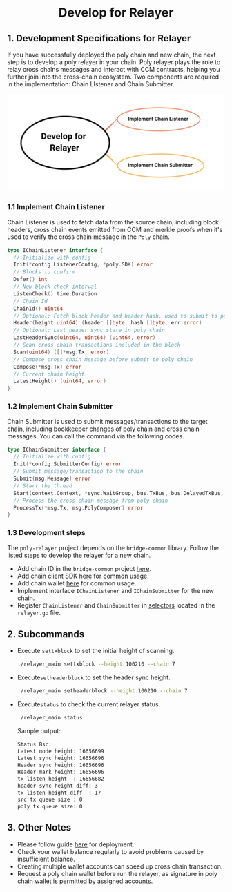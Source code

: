 <h1 align="center">Develop for Relayer</h1>

## 1. Development Specifications for Relayer

If you have successfully deployed the poly chain and new chain, the next step is to develop a poly relayer in your chain. Poly relayer plays the role to relay cross chains messages and interact with CCM contracts, helping you further join into the cross-chain ecosystem. Two components are required in the implementation: Chain LIstener and Chain Submitter. 
<div align=center><img src="resources/develop_for_relayer.png" alt=""/></div>


### 1.1 Implement Chain Listener
Chain Listener is used to fetch data from the source chain, including block headers, cross chain events emitted from CCM and merkle proofs when it's used to verify the cross chain message in the `Poly` chain. 

```go
type IChainListener interface {
  // Initialize with config
  Init(*config.ListenerConfig, *poly.SDK) error
  // Blocks to confirm
  Defer() int
  // New block check interval
  ListenCheck() time.Duration
  // Chain Id
  ChainId() uint64
  // Optional: Fetch block header and header hash, used to submit to poly chain for verifications
  Header(height uint64) (header []byte, hash []byte, err error)
  // Optional: Last header sync state in poly chain.
  LastHeaderSync(uint64, uint64) (uint64, error)
  // Scan cross chain transactions included in the block
  Scan(uint64) ([]*msg.Tx, error)
  // Compose cross chain message before submit to poly chain
  Compose(*msg.Tx) error
  // Current chain height
  LatestHeight() (uint64, error)
}
```

### 1.2 Implement Chain Submitter
Chain Submitter is used to submit messages/transactions to the target chain, including  bookkeeper changes of poly chain and cross chain messages. You can call the command via the following codes.

```go
type IChainSubmitter interface {
  // Initialize with config
  Init(*config.SubmitterConfig) error
  // Submit message/transaction to the chain
  Submit(msg.Message) error
  // Start the thread
  Start(context.Context, *sync.WaitGroup, bus.TxBus, bus.DelayedTxBus, msg.PolyComposer) error  
  // Process the cross chain message from poly chain
  ProcessTx(*msg.Tx, msg.PolyComposer) error
}
```

### 1.3 Development steps

The `poly-relayer` project depends on the `bridge-common` library. Follow the listed steps to develop the relayer for a new chain.

- Add chain ID in the `bridge-common` project [here](https://github.com/polynetwork/bridge-common/base).
- Add chain client SDK [here](https://github.com/polynetwork/bridge-common/tree/main/chains) for common usage.
- Add chain wallet [here](https://github.com/polynetwork/bridge-common/tree/main/wallet) for common usage.
- Implement interface `IChainListener` and `IChainSubmitter` for the new chain.
- Register `ChainListener` and `ChainSubmitter` in [selectors](https://github.com/polynetwork/poly-relayer/blob/main/relayer/relayer.go#L73) located in the `relayer.go` file.


## 2. Subcommands
- Execute `settxblock` to set the initial height of scanning.
  ```bash
  ./relayer_main settxblock --height 100210 --chain 7
  ```
- Execute`setheaderblock` to set the header sync height.
  ```bash
  ./relayer_main setheaderblock --height 100210 --chain 7
  ```
- Execute`status` to check the current relayer status.
  ```bash
  ./relayer_main status
  ```
  Sample output:
  ```
  Status Bsc:
  Latest node height: 16656699
  Latest sync height: 16656696
  Header sync height: 16656696
  Header mark height: 16656696
  tx listen height  : 16656682
  header sync height diff: 3
  tx listen height diff  : 17
  src tx queue size : 0
  poly tx queue size: 0
  ```

## 3. Other Notes
- Please follow guide [here](new_chain/launch_and_test/launch.md#3-deploy-relayers) for deployment.
- Check your wallet balance regularly to avoid problems caused by insufficient balance.
- Creating multiple wallet accounts can speed up cross chain transaction.
- Request a poly chain wallet before run the relayer, as signature in poly chain wallet is permitted by assigned accounts.

